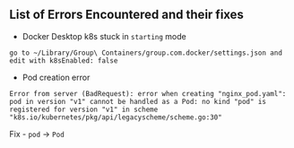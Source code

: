 
## List of Errors Encountered and their fixes

* Docker Desktop k8s stuck in `starting` mode
```
go to ~/Library/Group\ Containers/group.com.docker/settings.json and edit with k8sEnabled: false
```
* Pod creation error
```
Error from server (BadRequest): error when creating "nginx_pod.yaml": pod in version "v1" cannot be handled as a Pod: no kind "pod" is registered for version "v1" in scheme "k8s.io/kubernetes/pkg/api/legacyscheme/scheme.go:30"
```
Fix - `pod` -> `Pod`
